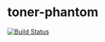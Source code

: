 # toner-phantom

[![Build Status](https://travis-ci.org/jsreport/toner-phantom.png?branch=master)](https://travis-ci.org/jsreport/toner-phantom)